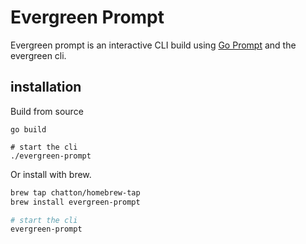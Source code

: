 # Evergreen Prompt

Evergreen prompt is an interactive CLI build using [Go Prompt](https://github.com/c-bata/go-prompt) and the evergreen cli.

## installation

Build from source
```
go build

# start the cli
./evergreen-prompt 
```

Or install with brew.

```bash
brew tap chatton/homebrew-tap
brew install evergreen-prompt

# start the cli
evergreen-prompt
```
